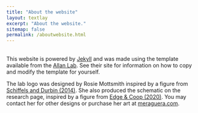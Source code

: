 ```yaml
---
title: "About the website"
layout: textlay
excerpt: "About the website."
sitemap: false
permalink: /aboutwebsite.html
---
```

<br>
This website is powered by <a href="https://jekyllrb.com/">Jekyll</a> and was made using the template available from the <a href="http://www.allanlab.org/aboutwebsite.html">Allan Lab</a>. See their site for information on how to copy and modify the template for yourself. 

The lab logo was designed by Rosie Mottsmith inspired by a figure from [Schiffels and Durbin (2014)](https://www.nature.com/articles/ng.3015). She also produced the schematic on the research page, inspired by a figure from [Edge & Coop (2020)](https://elifesciences.org/articles/51810). You may contact her for other designs or purchase her art at [meraguera.com](https://www.meraguera.com/).
<br>
<br>



